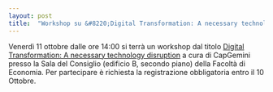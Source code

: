 ```yaml
---
layout: post
title:  "Workshop su &#8220;Digital Transformation: A necessary technology disruption&#8221;"
---
```


Venerdì 11 ottobre dalle ore 14:00 si terrà un workshop dal titolo [Digital Transformation: A necessary technology disruption](https://economia.uniroma2.it/master-science/eebl/capgemini-seminar-11-october) a cura di CapGemini presso la Sala del Consiglio (edificio B, secondo piano) della Facoltà di Economia.
Per partecipare è richiesta la registrazione obbligatoria entro il 10 Ottobre.
